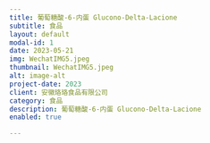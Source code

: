 ```yaml
---
title: 葡萄糖酸-6-内蛋 Glucono-Delta-Lacione
subtitle: 食品
layout: default
modal-id: 1
date: 2023-05-21
img: WechatIMG5.jpeg
thumbnail: WechatIMG5.jpeg
alt: image-alt
project-date: 2023
client: 安徽珞珞食品有限公司
category: 食品
description: 葡萄糖酸-6-内蛋 Glucono-Delta-Lacione
enabled: true

---
```

